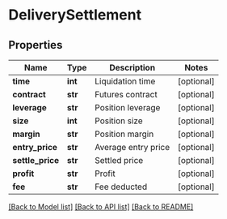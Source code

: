 # DeliverySettlement

## Properties
Name | Type | Description | Notes
------------ | ------------- | ------------- | -------------
**time** | **int** | Liquidation time | [optional] 
**contract** | **str** | Futures contract | [optional] 
**leverage** | **str** | Position leverage | [optional] 
**size** | **int** | Position size | [optional] 
**margin** | **str** | Position margin | [optional] 
**entry_price** | **str** | Average entry price | [optional] 
**settle_price** | **str** | Settled price | [optional] 
**profit** | **str** | Profit | [optional] 
**fee** | **str** | Fee deducted | [optional] 

[[Back to Model list]](../README.md#documentation-for-models) [[Back to API list]](../README.md#documentation-for-api-endpoints) [[Back to README]](../README.md)


